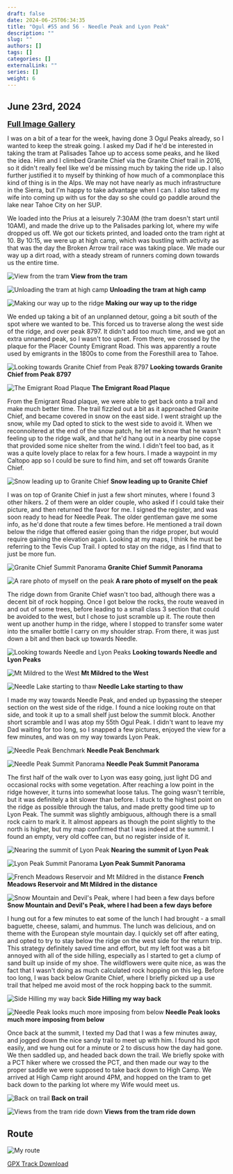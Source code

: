 ```yaml
---
draft: false
date: 2024-06-25T06:34:35
title: "Ogul #55 and 56 - Needle Peak and Lyon Peak"
description: ""
slug: ""
authors: []
tags: []
categories: []
externalLink: ""
series: []
weight: 6
---
```

## June 23rd, 2024

<a href="../galleries/needle-lyon-gallery/"><font size="4"><b>Full Image Gallery</b></font></a>

I was on a bit of a tear for the week, having done 3 Ogul Peaks already, so I wanted to keep the streak going. I asked my Dad if he'd be interested in taking the tram at Palisades Tahoe up to access some peaks, and he liked the idea. Him and I climbed Granite Chief via the Granite Chief trail in 2016, so it didn't really feel like we'd be missing much by taking the ride up. I also further justified it to myself by thinking of how much of a commonplace this kind of thing is in the Alps. We may not have nearly as much infrastructure in the Sierra, but I'm happy to take advantage when I can. I also talked my wife into coming up with us for the day so she could go paddle around the lake near Tahoe City on her SUP. 

We loaded into the Prius at a leisurely 7:30AM (the tram doesn't start until 10AM), and made the drive up to the Palisades parking lot, where my wife dropped us off. We got our tickets printed, and loaded onto the tram right at 10. By 10:15, we were up at high camp, which was bustling with activity as that was the day the Broken Arrow trail race was taking place. We made our way up a dirt road, with a steady stream of runners coming down towards us the entire time. 

![View from the tram](https://s3.us-west-1.wasabisys.com/web-assets/needle-lyon-6-23-24/PXL_20240623_170618819.jpg?classes=shadow)
**View from the tram**

![Unloading the tram at high camp](https://s3.us-west-1.wasabisys.com/web-assets/needle-lyon-6-23-24/PXL_20240623_171301977.jpg?classes=shadow)
**Unloading the tram at high camp**

![Making our way up to the ridge](https://s3.us-west-1.wasabisys.com/web-assets/needle-lyon-6-23-24/PXL_20240623_174215088.jpg?classes=shadow)
**Making our way up to the ridge**

We ended up taking a bit of an unplanned detour, going a bit south of the spot where we wanted to be. This forced us to traverse along the west side of the ridge, and over peak 8797. It didn't add too much time, and we got an extra unnamed peak, so I wasn't too upset. From there, we crossed by the plaque for the Placer County Emigrant Road. This was apparently a route used by emigrants in the 1800s to come from the Foresthill area to Tahoe.

![Looking towards Granite Chief from Peak 8797](https://s3.us-west-1.wasabisys.com/web-assets/needle-lyon-6-23-24/PXL_20240623_180514742.jpg?classes=shadow)
**Looking towards Granite Chief from Peak 8797**

![The Emigrant Road Plaque](https://s3.us-west-1.wasabisys.com/web-assets/needle-lyon-6-23-24/PXL_20240623_181633676.jpg?classes=shadow)
**The Emigrant Road Plaque**

From the Emigrant Road plaque, we were able to get back onto a trail and make much better time. The trail fizzled out a bit as it approached Granite Chief, and became covered in snow on the east side. I went straight up the snow, while my Dad opted to stick to the west side to avoid it. When we reconnoitered at the end of the snow patch, he let me know that he wasn't feeling up to the ridge walk, and that he'd hang out in a nearby pine copse that provided some nice shelter from the wind. I didn't feel too bad, as it was a quite lovely place to relax for a few hours. I made a waypoint in my Caltopo app so I could be sure to find him, and set off towards Granite Chief. 

![Snow leading up to Granite Chief](https://s3.us-west-1.wasabisys.com/web-assets/needle-lyon-6-23-24/PXL_20240623_185004619.jpg?classes=shadow)
**Snow leading up to Granite Chief**

I was on top of Granite Chief in just a few short minutes, where I found 3 other hikers. 2 of them were an older couple, who asked if I could take their picture, and then returned the favor for me. I signed the register, and was soon ready to head for Needle Peak. The older gentleman gave me some info, as he'd done that route a few times before. He mentioned a trail down below the ridge that offered easier going than the ridge proper, but would require gaining the elevation again. Looking at my maps, I think he must be referring to the Tevis Cup Trail. I opted to stay on the ridge, as I find that to just be more fun.

![Granite Chief Summit Panorama](https://s3.us-west-1.wasabisys.com/web-assets/needle-lyon-6-23-24/PXL_20240623_185004619.jpg?classes=shadow)
**Granite Chief Summit Panorama**

![A rare photo of myself on the peak](https://s3.us-west-1.wasabisys.com/web-assets/needle-lyon-6-23-24/PXL_20240623_190518365.MP.jpg?classes=shadow)
**A rare photo of myself on the peak**

The ridge down from Granite Chief wasn't too bad, although there was a decent bit of rock hopping. Once I got below the rocks, the route weaved in and out of some trees, before leading to a small class 3 section that could be avoided to the west, but I chose to just scramble up it. The route then went up another hump in the ridge, where I stopped to transfer some water into the smaller bottle I carry on my shoulder strap. From there, it was just down a bit and then back up towards Needle.

![Looking towards Needle and Lyon Peaks](https://s3.us-west-1.wasabisys.com/web-assets/needle-lyon-6-23-24/PXL_20240623_185004619.jpg?classes=shadow)
**Looking towards Needle and Lyon Peaks**

![Mt Mildred to the West](https://s3.us-west-1.wasabisys.com/web-assets/needle-lyon-6-23-24/PXL_20240623_193025871.jpg?classes=shadow)
**Mt Mildred to the West**

![Needle Lake starting to thaw](https://s3.us-west-1.wasabisys.com/web-assets/needle-lyon-6-23-24/PXL_20240623_193414332.jpg?classes=shadow)
**Needle Lake starting to thaw**

I made my way towards Needle Peak, and ended up bypassing the steeper section on the west side of the ridge. I found a nice looking route on that side, and took it up to a small shelf just below the summit block. Another short scramble and I was atop my 55th Ogul Peak. I didn't want to leave my Dad waiting for too long, so I snapped a few pictures, enjoyed the view for a few minutes, and was on my way towards Lyon Peak.

![Needle Peak Benchmark](https://s3.us-west-1.wasabisys.com/web-assets/needle-lyon-6-23-24/PXL_20240623_193414332.jpg?classes=shadow)
**Needle Peak Benchmark**

![Needle Peak Summit Panorama](https://s3.us-west-1.wasabisys.com/web-assets/needle-lyon-6-23-24/PXL_20240623_195620127.PANO.jpg?classes=shadow)
**Needle Peak Summit Panorama**

The first half of the walk over to Lyon was easy going, just light DG and occasional rocks with some vegetation. After reaching a low point in the ridge however, it turns into somewhat loose talus. The going wasn't terrible, but it was definitely a bit slower than before. I stuck to the highest point on the ridge as possible through the talus, and made pretty good time up to Lyon Peak. The summit was slightly ambiguous, although there is a small rock cairn to mark it. It almost appears as though the point slightly to the north is higher, but my map confirmed that I was indeed at the summit. I found an empty, very old coffee can, but no register inside of it. 

![Nearing the summit of Lyon Peak](https://s3.us-west-1.wasabisys.com/web-assets/needle-lyon-6-23-24/PXL_20240623_202912697.jpg?classes=shadow)
**Nearing the summit of Lyon Peak**

![Lyon Peak Summit Panorama](https://s3.us-west-1.wasabisys.com/web-assets/needle-lyon-6-23-24/PXL_20240623_203532544.PANO.jpg?classes=shadow)
**Lyon Peak Summit Panorama**

![French Meadows Reservoir and Mt Mildred in the distance](https://s3.us-west-1.wasabisys.com/web-assets/needle-lyon-6-23-24/PXL_20240623_203538534.jpg?classes=shadow)
**French Meadows Reservoir and Mt Mildred in the distance**

![Snow Mountain and Devil's Peak, where I had been a few days before](https://s3.us-west-1.wasabisys.com/web-assets/needle-lyon-6-23-24/PXL_20240623_203543695.jpg?classes=shadow)
**Snow Mountain and Devil's Peak, where I had been a few days before**

I hung out for a few minutes to eat some of the lunch I had brought - a small baguette, cheese, salami, and hummus. The lunch was delicious, and on theme with the European style mountain day. I quickly set off after eating, and opted to try to stay below the ridge on the west side for the return trip. This strategy definitely saved time and effort, but my left foot was a bit annoyed with all of the side hilling, especially as I started to get a clump of sand built up inside of my shoe. The wildflowers were quite nice, as was the fact that I wasn't doing as much calculated rock hopping on this leg. Before too long, I was back below Granite Chief, where I briefly picked up a use trail that helped me avoid most of the rock hopping back to the summit. 

![Side Hilling my way back](https://s3.us-west-1.wasabisys.com/web-assets/needle-lyon-6-23-24/PXL_20240623_210425408.jpg?classes=shadow)
**Side Hilling my way back**

![Needle Peak looks much more imposing from below](https://s3.us-west-1.wasabisys.com/web-assets/needle-lyon-6-23-24/PXL_20240623_211726343.jpg?classes=shadow)
**Needle Peak looks much more imposing from below**

Once back at the summit, I texted my Dad that I was a few minutes away, and jogged down the nice sandy trail to meet up with him. I found his spot easily, and we hung out for a minute or 2 to discuss how the day had gone. We then saddled up, and headed back down the trail. We briefly spoke with a PCT hiker where we crossed the PCT, and then made our way to the proper saddle we were supposed to take back down to High Camp. We arrived at High Camp right around 4PM, and hopped on the tram to get back down to the parking lot where my Wife would meet us.

![Back on trail](https://s3.us-west-1.wasabisys.com/web-assets/needle-lyon-6-23-24/PXL_20240623_222305586.jpg?classes=shadow)
**Back on trail**

![Views from the tram ride down](https://s3.us-west-1.wasabisys.com/web-assets/needle-lyon-6-23-24/PXL_20240623_230551808.jpg?classes=shadow)
**Views from the tram ride down**

## Route
![My route](https://s3.us-west-1.wasabisys.com/web-assets/needle-lyon-6-23-24/needle-lyon_route.jpg?classes=shadow)

[GPX Track Download](https://s3.us-west-1.wasabisys.com/web-assets/needle-lyon-6-23-24/needle-lyon_route_route.gpx)